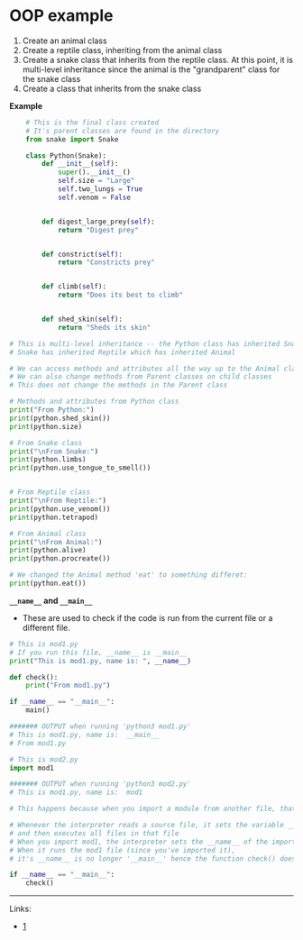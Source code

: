 # OOP example
1. Create an animal class
2. Create a reptile class, inheriting from the animal class
3. Create a snake class that inherits from the reptile class. At this point, it is multi-level inheritance since the animal is the "grandparent" class for the snake class
4. Create a class that inherits from the snake class


**Example**
```python
    # This is the final class created
    # It's parent classes are found in the directory
    from snake import Snake

    class Python(Snake):
        def __init__(self):
            super().__init__()
            self.size = "Large"
            self.two_lungs = True
            self.venom = False


        def digest_large_prey(self):
            return "Digest prey"


        def constrict(self):
            return "Constricts prey"


        def climb(self):
            return "Does its best to climb"


        def shed_skin(self):
            return "Sheds its skin"
```

```python
# This is multi-level inheritance -- the Python class has inherited Snake while
# Snake has inherited Reptile which has inherited Animal

# We can access methods and attributes all the way up to the Animal class
# We can also change methods from Parent classes on child classes
# This does not change the methods in the Parent class

# Methods and attributes from Python class
print("From Python:")
print(python.shed_skin())
print(python.size)

# From Snake class
print("\nFrom Snake:")
print(python.limbs)
print(python.use_tongue_to_smell())


# From Reptile class
print("\nFrom Reptile:")
print(python.use_venom())
print(python.tetrapod)

# From Animal class
print("\nFrom Animal:")
print(python.alive)
print(python.procreate())

# We changed the Animal method 'eat' to something differet:
print(python.eat())
```

**```__name__``` and ```__main__```**
- These are used to check if the code is run from the current file or a different file.

```python
# This is mod1.py
# If you run this file, __name__ is __main__
print("This is mod1.py, name is: ", __name__)

def check():
    print("From mod1.py")

if __name__ == "__main__":
    main()

####### OUTPUT when running 'python3 mod1.py'
# This is mod1.py, name is:  __main__
# From mod1.py
```

```python
# This is mod2.py
import mod1

####### OUTPUT when running 'python3 mod2.py'
# This is mod1.py, name is:  mod1
```

```python
# This happens because when you import a module from another file, that file is no longer called __main__

# Whenever the interpreter reads a source file, it sets the variable __name__
# and then executes all files in that file
# When you import mod1, the interpreter sets the __name__ of the import as mod1
# When it runs the mod1 file (since you've imported it), 
# it's __name__ is no longer '__main__' hence the function check() does not run

if __name__ == "__main__":
    check()


```
---
Links:
- [1](https://stackoverflow.com/questions/419163/what-does-if-name-main-do)
